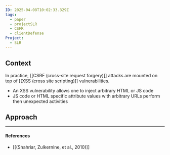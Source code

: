 ```yaml
---
ID: 2025-04-08T10:02:33.329Z
tags:
  - paper
  - projectSLR
  - CSFR
  - clientDefense
Project:
  - SLR
---
```

## Context

In practice, [[CSRF (cross-site request forgery)]] attacks are mounted on top of [[XSS (cross site scripting)]] vulnerabilities.
- An XSS vulnerability allows one to inject arbitrary HTML or JS code
- JS code or HTML specific attribute values with arbitrary URLs perform then unexpected activities

## Approach



---
#### References
- [[(Shahriar, Zulkernine, et al., 2010)]]
